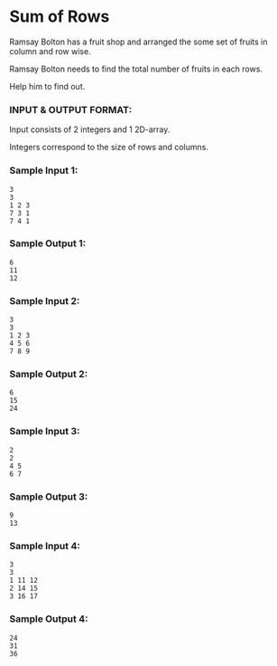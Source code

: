 # Sum of Rows

Ramsay Bolton has a fruit shop and arranged the some
set of fruits in column and row wise.

Ramsay Bolton needs to find the total number of fruits
in each rows.

Help him to find out.

### INPUT & OUTPUT FORMAT:

Input consists of 2 integers and 1 2D-array.

Integers correspond to the size of rows and columns.

### Sample Input 1:

```
3
3
1 2 3
7 3 1
7 4 1
```

### Sample Output 1:

```
6
11
12
```

### Sample Input 2:

```
3
3
1 2 3
4 5 6
7 8 9
```

### Sample Output 2:

```
6
15
24
```

### Sample Input 3:

```
2
2
4 5
6 7
```

### Sample Output 3:

```
9
13
```

### Sample Input 4:

```
3
3
1 11 12
2 14 15
3 16 17
```

### Sample Output 4:

```
24
31
36
```
